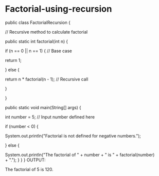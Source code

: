 # Factorial-using-recursion
public class FactorialRecursion {

// Recursive method to calculate factorial

public static int factorial(int n) {

if (n == 0 || n == 1) { // Base case

return 1;

} else {

return n * factorial(n - 1); // Recursive call

}

}

public static void main(String[] args) {

int number = 5; // Input number defined here

if (number < 0) {

System.out.println("Factorial is not defined for negative numbers.");

} else {

System.out.println("The factorial of " + number + " is " + factorial(number) + ".");
}
}
}
OUTPUT:

The factorial of 5 is 120.
